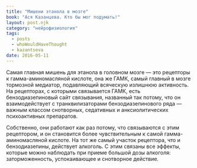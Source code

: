 ```yaml
---
title: "Мишени этанола в мозге"
book: "Ася Казанцева. Кто бы мог подумать!"
layout: post.njk
category: "нейрофизиология"
tags:
  - posts
  - whoWouldHaveThought
  - kazantseva
date: 2016-05-11
---
```


Самая главная мишень для этанола в головном мозге — это рецепторы к гамма-аминомасляной кислоте, она же ГАМК, самый главный в мозге тормозной медиатор, подавляющий всяческую излишнюю активность. На рецепторах, с которыми связывается ГАМК, есть бензодиазепиновый сайт связывания, названный так потому, что он взаимодействует с транквилизаторами бензодиазепинового ряда — важным классом снотворных, седативных и анксиолитических психоактивных препаратов.

Собственно, они работают как раз потому, что связываются с этим рецептором, и он становится более чувствительным к самой гамма-аминомасляной кислоте. На тот же самый участок рецептора, что и бензодиазепины, действует алкоголь. С этим связаны все эффекты, которые можно наблюдать при приеме большой дозы алкоголя: заторможенность, успокаивающее и снотворное действие.
